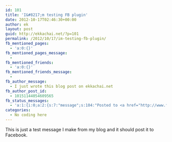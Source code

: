 ```yaml
---
id: 101
title: 'I&#8217;m testing FB plugin'
date: 2012-10-17T02:46:30+00:00
author: ek
layout: post
guid: http://ekkachai.net/?p=101
permalink: /2012/10/17/im-testing-fb-plugin/
fb_mentioned_pages:
  - 'a:0:{}'
fb_mentioned_pages_message:
  - 
fb_mentioned_friends:
  - 'a:0:{}'
fb_mentioned_friends_message:
  - 
fb_author_message:
  - I just wrote this blog post on ekkachai.net
fb_author_post_id:
  - 10151144054609565
fb_status_messages:
  - 'a:1:{i:0;a:2:{s:7:"message";s:104:"Posted to <a href="http://www.facebook.com/10151144054609565" target="_blank">your Facebook Timeline</a>";s:5:"error";s:0:"";}}'
categories:
  - No coding here
---
```

This is just a test message I make from my blog and it should post it to Facebook.